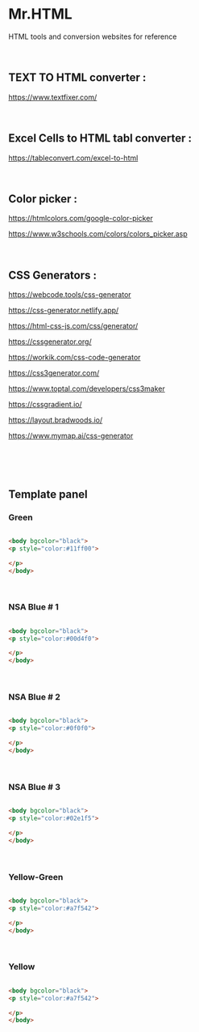 # Mr.HTML
HTML tools and conversion websites for reference 

</BR>

## TEXT TO HTML converter :  
https://www.textfixer.com/

</BR>

## Excel Cells to HTML tabl converter : 
https://tableconvert.com/excel-to-html

</BR>

## Color picker : 
https://htmlcolors.com/google-color-picker

https://www.w3schools.com/colors/colors_picker.asp

</BR>

## CSS Generators : 

https://webcode.tools/css-generator

https://css-generator.netlify.app/

https://html-css-js.com/css/generator/

https://cssgenerator.org/

https://workik.com/css-code-generator

https://css3generator.com/

https://www.toptal.com/developers/css3maker

https://cssgradient.io/

https://layout.bradwoods.io/

https://www.mymap.ai/css-generator

</BR>
</BR>
</BR>

## Template panel  

### Green

```html

<body bgcolor="black">
<p style="color:#11ff00">

</p>
</body>

```

</BR>

### NSA Blue # 1

```html

<body bgcolor="black">
<p style="color:#00d4f0">

</p>
</body>

```

</BR>

### NSA Blue # 2

```html

<body bgcolor="black">
<p style="color:#0f0f0">

</p>
</body>

```

</BR>

### NSA Blue # 3

```html

<body bgcolor="black">
<p style="color:#02e1f5">

</p>
</body>

```

</BR>

### Yellow-Green

```html

<body bgcolor="black">
<p style="color:#a7f542">

</p>
</body>

```

</BR>

### Yellow

```html

<body bgcolor="black">
<p style="color:#a7f542">

</p>
</body>

```

</BR>
</BR>

<!-- 

</BR>

</BR>
</BR>


```diff
+ this text is highlighted in green
- this text is highlighted in red
```

-->
